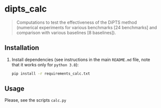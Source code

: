 # dipts_calc

> Computations to test the effectiveness of the DiPTS method (numerical experiments for various benchmarks [24 benchmarks] and comparison with various baselines [8 baselines]).


## Installation

1. Install dependencies (see instructions in the main `README.md` file, note that it works only for `python 3.8`):
    ```bash
    pip install -r requirements_calc.txt
    ```


## Usage

Please, see the scripts `calc.py` 
